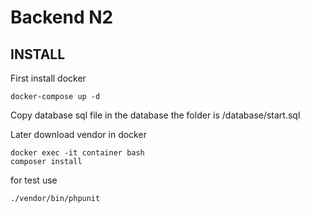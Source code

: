 # Backend N2

## INSTALL

First install docker

```
docker-compose up -d
```

Copy database sql file in the database
the folder is /database/start.sql

Later download vendor in docker 

```
docker exec -it container bash
composer install
```

for test use

```
./vendor/bin/phpunit
```

